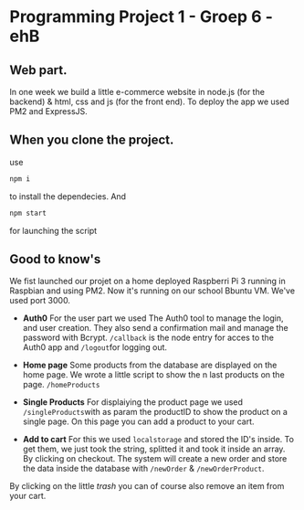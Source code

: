 # Programming Project 1 - Groep 6 - ehB
## Web part.
In one week we build a little e-commerce website in node.js (for the backend) & html, css and js (for the front end).
To deploy the app we used PM2 and ExpressJS.

## When you clone the project.
use
```bash
npm i
```
to install the dependecies. And
```bash
npm start
``` 
for launching the script

## Good to know's
We fist launched our projet on a home deployed Raspberri Pi 3 running in Raspbian and using PM2.
Now it's running on our school Bbuntu VM. We've used port 3000.
* __Auth0__
For the user part we used The Auth0 tool to manage the login, and user creation. They also send a confirmation mail and manage the password with Bcrypt.
`/callback` is the node entry for acces to the Auth0 app and `/logout`for logging out.

* __Home page__
Some products from the database are displayed on the home page. We wrote a little script to show the n last products on the page.
`/homeProducts`

* __Single Products__
For displaiying the product page we used `/singleProducts`with as param the productID to show the product on a single page.
On this page you can add a product to your cart.

* __Add to cart__
For this we used `localstorage` and stored the ID's inside. To get them, we just took the string, splitted it and took it inside an array.
By clicking on checkout. The system will create a new order and store the data inside the database with `/newOrder` & `/newOrderProduct`.

By clicking on the little _trash_ you can of course also remove an item from your cart.
